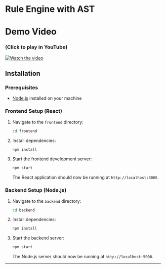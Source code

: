 # Rule Engine with AST

# Demo Video
### (Click to play in YouTube)
[![Watch the video](https://img.youtube.com/vi/R_yDIduzw40/hqdefault.jpg)](https://youtu.be/R_yDIduzw40)



## Installation

### Prerequisites
- [Node.js](https://nodejs.org/) installed on your machine

### Frontend Setup (React)

1. Navigate to the `frontend` directory:
    ```bash
    cd frontend
    ```

2. Install dependencies:
    ```bash
    npm install
    ```

3. Start the frontend development server:
    ```bash
    npm start
    ```

   The React application should now be running at `http://localhost:3000`.

### Backend Setup (Node.js)

1. Navigate to the `backend` directory:
    ```bash
    cd backend
    ```

2. Install dependencies:
    ```bash
    npm install
    ```

3. Start the backend server:
    ```bash
    npm start
    ```

   The Node.js server should now be running at `http://localhost:5000`.

---
